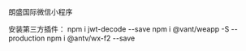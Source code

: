 朗盛国际微信小程序 

安装第三方插件：
npm i jwt-decode --save
npm i @vant/weapp -S --production
npm i @antv/wx-f2 --save
